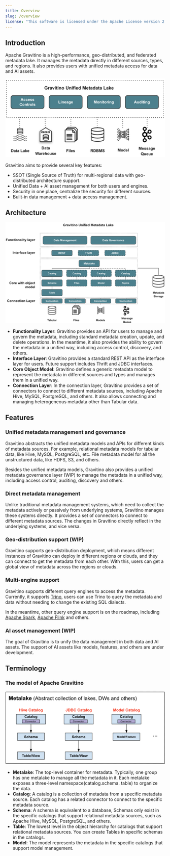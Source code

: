 ```yaml
---
title: Overview
slug: /overview
license: "This software is licensed under the Apache License version 2."
---
```


## Introduction

Apache Gravitino is a high-performance, geo-distributed, and federated metadata lake. It manages the
metadata directly in different sources, types, and regions. It also provides users with unified metadata access for data and AI assets.

![Gravitino Architecture](assets/gravitino-architecture.png)

Gravitino aims to provide several key features:

- SSOT (Single Source of Truth) for multi-regional data with geo-distributed architecture support.
- Unified Data + AI asset management for both users and engines.
- Security in one place, centralize the security for different sources.
- Built-in data management + data access management.

## Architecture

![Gravitino Model and Arch](assets/gravitino-model-arch.png)

- **Functionality Layer**: Gravitino provides an API for users to manage and govern the
  metadata, including standard metadata creation, update, and delete operations. In the meantime, it also provides the ability to govern the metadata in a unified way, including access control, discovery, and others.
- **Interface Layer**: Gravitino provides a standard REST API as the interface layer for users. Future support includes Thrift and JDBC interfaces.
- **Core Object Model**: Gravitino defines a generic metadata model to represent the metadata in different sources and types and manages them in a unified way.
- **Connection Layer**: In the connection layer, Gravitino provides a set of connectors to connect to different metadata sources, including Apache Hive, MySQL, PostgreSQL, and others. It also allows connecting and managing heterogeneous metadata other than Tabular data.

## Features

### Unified metadata management and governance

Gravitino abstracts the unified metadata models and APIs for different kinds of metadata sources.
For example, relational metadata models for tabular data, like Hive, MySQL, PostgreSQL, etc.
File metadata model for all the unstructured data, like HDFS, S3, and others.

Besides the unified metadata models, Gravitino also provides a unified metadata governance layer
(WIP) to manage the metadata in a unified way, including access control, auditing, discovery and
others.

### Direct metadata management

Unlike traditional metadata management systems, which need to collect the metadata
actively or passively from underlying systems, Gravitino manages these systems directly.
It provides a set of connectors to connect to different metadata sources.
The changes in Gravitino directly reflect in the underlying systems, and vice versa.

### Geo-distribution support (WIP)

Gravitino supports geo-distribution deployment, which means different instances of Gravitino
can deploy in different regions or clouds, and they can connect to get
the metadata from each other. With this, users can get a global view of metadata across the
regions or clouds.

### Multi-engine support

Gravitino supports different query engines to access the metadata. Currently, it supports
[Trino](https://trino.io/), users can use Trino to query the metadata and data without needing to
change the existing SQL dialects.

In the meantime, other query engine support is on the roadmap, including
[Apache Spark](https://spark.apache.org/), [Apache Flink](https://flink.apache.org/) and others.

### AI asset management (WIP)

The goal of Gravitino is to unify the data management in both data and AI assets. The support of AI
assets like models, features, and others are under development.

## Terminology

### The model of Apache Gravitino

![Gravitino Model](assets/metadata-model.png)

- **Metalake**: The top-level container for metadata. Typically, one group has one metalake
  to manage all the metadata in it. Each metalake exposes a three-level namespace(catalog.schema.
  table) to organize the data.
- **Catalog**: A catalog is a collection of metadata from a specific metadata source.
  Each catalog has a related connector to connect to the specific metadata source.
- **Schema**: A schema is equivalent to a database, Schemas only exist in the specific catalogs
  that support relational metadata sources, such as Apache Hive, MySQL, PostgreSQL, and others.
- **Table**: The lowest level in the object hierarchy for catalogs that support relational
  metadata sources. You can create Tables in specific schemas in the catalogs.
- **Model**: The model represents the metadata in the specific catalogs that support model management.
